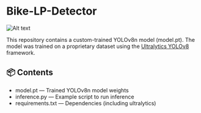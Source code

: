 # Bike-LP-Detector


![Alt text](<img width="363" height="506" alt="Image" src="https://github.com/user-attachments/assets/19d8bdd1-7a5f-46c1-92ca-af1beec12d6c" />)


This repository contains a custom-trained YOLOv8n model (model.pt). The model was trained on a proprietary dataset using the [Ultralytics YOLOv8](https://github.com/ultralytics/ultralytics) framework.



## 📦 Contents

- model.pt — Trained YOLOv8n model weights
- inference.py — Example script to run inference
- requirements.txt — Dependencies (including ultralytics)


